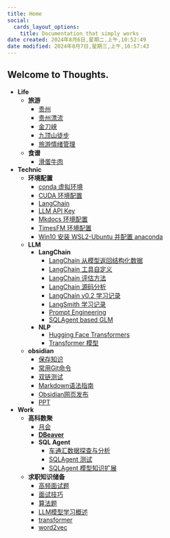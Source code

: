 ```yaml
---
title: Home
social:
  cards_layout_options:
    title: Documentation that simply works
date created: 2024年8月6日,星期二,上午,10:52:49
date modified: 2024年8月7日,星期三,上午,10:57:43
---
```


## Welcome to Thoughts.

- **Life**
	- **旅游**
		- [贵州](./Life/%E6%97%85%E6%B8%B8/%E8%B4%B5%E5%B7%9E.md)
		- [贵州漂流](./Life/%E6%97%85%E6%B8%B8/%E8%B4%B5%E5%B7%9E%E6%BC%82%E6%B5%81.md)
		- [金刀峡](./Life/%E6%97%85%E6%B8%B8/%E9%87%91%E5%88%80%E5%B3%A1.md)
		- [九顶山徒步](./Life/%E6%97%85%E6%B8%B8/%E4%B9%9D%E9%A1%B6%E5%B1%B1%E5%BE%92%E6%AD%A5.md)
		- [旅游情绪管理](./Life/%E6%97%85%E6%B8%B8/%E6%97%85%E6%B8%B8%E6%83%85%E7%BB%AA%E7%AE%A1%E7%90%86.md)
	- **食谱**
		- [滑蛋牛肉](./Life/%E9%A3%9F%E8%B0%B1/%E6%BB%91%E8%9B%8B%E7%89%9B%E8%82%89.md)
- **Technic**
	- **环境配置**
		- [conda 虚拟环境](./Technic/%E7%8E%AF%E5%A2%83%E9%85%8D%E7%BD%AE/conda%20%E8%99%9A%E6%8B%9F%E7%8E%AF%E5%A2%83.md)
		- [CUDA 环境配置](./Technic/%E7%8E%AF%E5%A2%83%E9%85%8D%E7%BD%AE/CUDA%20%E7%8E%AF%E5%A2%83%E9%85%8D%E7%BD%AE.md)
		- [LangChain](./Technic/%E7%8E%AF%E5%A2%83%E9%85%8D%E7%BD%AE/LangChain.md)
		- [LLM API Key](./Technic/%E7%8E%AF%E5%A2%83%E9%85%8D%E7%BD%AE/LLM%20API%20Key.md)
		- [Mkdocs 环境配置](./Technic/%E7%8E%AF%E5%A2%83%E9%85%8D%E7%BD%AE/Mkdocs%20%E7%8E%AF%E5%A2%83%E9%85%8D%E7%BD%AE.md)
		- [TimesFM 环境配置](./Technic/%E7%8E%AF%E5%A2%83%E9%85%8D%E7%BD%AE/TimesFM%20%E7%8E%AF%E5%A2%83%E9%85%8D%E7%BD%AE.md)
		- [Win10 安装 WSL2-Ubuntu 并配置 anaconda](./Technic/%E7%8E%AF%E5%A2%83%E9%85%8D%E7%BD%AE/Win10%20%E5%AE%89%E8%A3%85%20WSL2-Ubuntu%20%E5%B9%B6%E9%85%8D%E7%BD%AE%20anaconda.md)
	- **LLM**
		- **LangChain**
			- [LangChain 从模型返回结构化数据](./Technic/LLM/LangChain/LangChain%20%E4%BB%8E%E6%A8%A1%E5%9E%8B%E8%BF%94%E5%9B%9E%E7%BB%93%E6%9E%84%E5%8C%96%E6%95%B0%E6%8D%AE.md)
			- [LangChain 工具自定义](./Technic/LLM/LangChain/LangChain%20%E5%B7%A5%E5%85%B7%E8%87%AA%E5%AE%9A%E4%B9%89.md)
			- [LangChain 评估方法](./Technic/LLM/LangChain/LangChain%20%E8%AF%84%E4%BC%B0%E6%96%B9%E6%B3%95.md)
			- [LangChain 源码分析](./Technic/LLM/LangChain/LangChain%20%E6%BA%90%E7%A0%81%E5%88%86%E6%9E%90.md)
			- [LangChain v0.2 学习记录](./Technic/LLM/LangChain/LangChain%20v0.2%20%E5%AD%A6%E4%B9%A0%E8%AE%B0%E5%BD%95.md)
			- [LangSmith 学习记录](LangSmith%20学习记录.md)
			- [Prompt Engineering](./Technic/LLM/LangChain/Prompt%20Engineering.md)
			- [SQLAgent based GLM](./Technic/LLM/LangChain/SQLAgent%20based%20GLM.md)
		- **NLP**
			- [Hugging Face Transformers](./Technic/LLM/NLP/Hugging%20Face%20Transformers.md)
			- [Transformer 模型](./Technic/LLM/NLP/Transformer%20%E6%A8%A1%E5%9E%8B.md)
	- **obsidian**
		- [保存知识](./Technic/obsidian/%E4%BF%9D%E5%AD%98%E7%9F%A5%E8%AF%86.md)
		- [常用Git命令](./Technic/obsidian/%E5%B8%B8%E7%94%A8Git%E5%91%BD%E4%BB%A4.md)
		- [双链测试](./Technic/obsidian/%E5%8F%8C%E9%93%BE%E6%B5%8B%E8%AF%95.md)
		- [Markdown语法指南](./Technic/obsidian/Markdown%E8%AF%AD%E6%B3%95%E6%8C%87%E5%8D%97.md)
		- [Obsidian网页发布](./Technic/obsidian/Obsidian%E7%BD%91%E9%A1%B5%E5%8F%91%E5%B8%83.md)
		- [PPT](./Technic/obsidian/PPT.md)
- **Work**
	- **高科数聚**
		- [月会](./Work/%E9%AB%98%E7%A7%91%E6%95%B0%E8%81%9A/%E6%9C%88%E4%BC%9A.md)
		- **[DBeaver](./Work/%E9%AB%98%E7%A7%91%E6%95%B0%E8%81%9A/DBeaver/DBeaver.md)**
		- **SQL Agent**
			- [车通汇数据探查与分析](./Work/%E9%AB%98%E7%A7%91%E6%95%B0%E8%81%9A/SQL%20Agent/%E8%BD%A6%E9%80%9A%E6%B1%87%E6%95%B0%E6%8D%AE%E6%8E%A2%E6%9F%A5%E4%B8%8E%E5%88%86%E6%9E%90.md)
			- [SQLAgent 测试](SQLAgent%20测试.md)
			- [SQLAgent 模型知识扩展](SQLAgent%20模型知识扩展.md)
	- **求职知识储备**
		- [高频面试题](./Work/%E6%B1%82%E8%81%8C%E7%9F%A5%E8%AF%86%E5%82%A8%E5%A4%87/%E9%AB%98%E9%A2%91%E9%9D%A2%E8%AF%95%E9%A2%98.md)
		- [面试技巧](./Work/%E6%B1%82%E8%81%8C%E7%9F%A5%E8%AF%86%E5%82%A8%E5%A4%87/%E9%9D%A2%E8%AF%95%E6%8A%80%E5%B7%A7.md)
		- [算法题](./Work/%E6%B1%82%E8%81%8C%E7%9F%A5%E8%AF%86%E5%82%A8%E5%A4%87/%E7%AE%97%E6%B3%95%E9%A2%98.md)
		- [LLM模型学习概述](./Work/%E6%B1%82%E8%81%8C%E7%9F%A5%E8%AF%86%E5%82%A8%E5%A4%87/LLM%E6%A8%A1%E5%9E%8B%E5%AD%A6%E4%B9%A0%E6%A6%82%E8%BF%B0.md)
		- [transformer](./Work/%E6%B1%82%E8%81%8C%E7%9F%A5%E8%AF%86%E5%82%A8%E5%A4%87/transformer.md)
		- [word2vec](./Work/%E6%B1%82%E8%81%8C%E7%9F%A5%E8%AF%86%E5%82%A8%E5%A4%87/word2vec.md)

